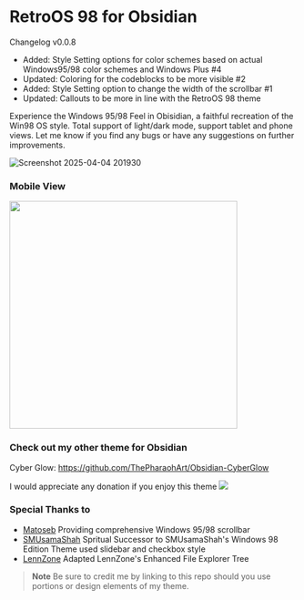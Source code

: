 # RetroOS 98 for Obsidian
Changelog v0.0.8
- Added: Style Setting options for color schemes based on actual Windows95/98 color schemes and Windows Plus #4 
- Updated: Coloring for the codeblocks to be more visible #2 
- Added: Style Setting option to change the width of the scrollbar #1 
- Updated: Callouts to be more in line with the RetroOS 98 theme

Experience the Windows 95/98 Feel in Obisidian, a faithful recreation of the Win98 OS style. Total support of light/dark mode, support tablet and phone views. Let me know if you find any bugs or have any suggestions on further improvements. 

![Screenshot 2025-04-04 201930](https://github.com/user-attachments/assets/03c7ead0-88db-4b9a-a6f0-55a7c0a1e4f6)

### Mobile View
<img src= "https://github.com/user-attachments/assets/3248f7ff-801f-4530-b6e0-eb76026fbfd4" height="400">

### Check out my other theme for Obsidian
Cyber Glow: https://github.com/ThePharaohArt/Obsidian-CyberGlow

I would appreciate any donation if you enjoy this theme
<a href="https://www.buymeacoffee.com/TheEmperorArt"><img src="https://img.buymeacoffee.com/button-api/?text=Buy me a pizza&emoji=🍕&slug=TheEmperorArt&button_colour=690ed8&font_colour=ffffff&font_family=Inter&outline_colour=ffffff&coffee_colour=FFDD00" /></a>

### Special Thanks to
- [Matoseb](https://github.com/Matoseb/) Providing comprehensive Windows 95/98 scrollbar
- [SMUsamaShah](https://github.com/SMUsamaShah) Spritual Successor to SMUsamaShah's Windows 98 Edition Theme used slidebar and checkbox style
- [LennZone](https://github.com/LennZone) Adapted LennZone's Enhanced File Explorer Tree

> **Note**
> Be sure to credit me by linking to this repo should you use portions or design elements of my theme.
